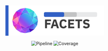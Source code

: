 <div align="center">

![Uncharted Facets](assets/logo_320.png)  
  
![Pipeline](https://gitlab.uncharted.software/Widgets/Facets/badges/master/pipeline.svg?style=flat-square) ![Coverage](https://gitlab.uncharted.software/Widgets/Facets/badges/master/coverage.svg?style=flat-square)

</div>


